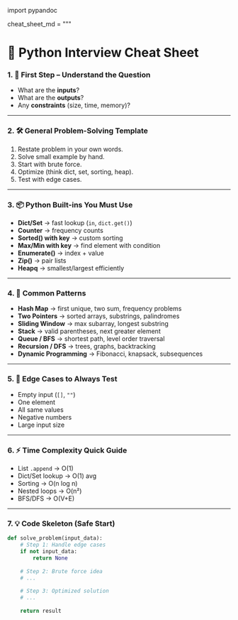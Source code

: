 
import pypandoc

cheat_sheet_md = """
# 🐍 Python Interview Cheat Sheet  

### 1. 🔎 First Step – Understand the Question
- What are the **inputs**?  
- What are the **outputs**?  
- Any **constraints** (size, time, memory)?  

---

### 2. 🛠️ General Problem-Solving Template
1. Restate problem in your own words.  
2. Solve small example by hand.  
3. Start with brute force.  
4. Optimize (think dict, set, sorting, heap).  
5. Test with edge cases.  

---

### 3. 📦 Python Built-ins You Must Use
- **Dict/Set** → fast lookup (`in`, `dict.get()`)  
- **Counter** → frequency counts  
- **Sorted() with key** → custom sorting  
- **Max/Min with key** → find element with condition  
- **Enumerate()** → index + value  
- **Zip()** → pair lists  
- **Heapq** → smallest/largest efficiently  

---

### 4. 🎯 Common Patterns
- **Hash Map** → first unique, two sum, frequency problems  
- **Two Pointers** → sorted arrays, substrings, palindromes  
- **Sliding Window** → max subarray, longest substring  
- **Stack** → valid parentheses, next greater element  
- **Queue / BFS** → shortest path, level order traversal  
- **Recursion / DFS** → trees, graphs, backtracking  
- **Dynamic Programming** → Fibonacci, knapsack, subsequences  

---

### 5. 🧪 Edge Cases to Always Test
- Empty input (`[]`, `""`)  
- One element  
- All same values  
- Negative numbers  
- Large input size  

---

### 6. ⚡ Time Complexity Quick Guide
- List `.append` → O(1)  
- Dict/Set lookup → O(1) avg  
- Sorting → O(n log n)  
- Nested loops → O(n²)  
- BFS/DFS → O(V+E)  

---

### 7. 💡 Code Skeleton (Safe Start)
```python
def solve_problem(input_data):
    # Step 1: Handle edge cases
    if not input_data:
        return None
    
    # Step 2: Brute force idea
    # ...
    
    # Step 3: Optimized solution
    # ...
    
    return result
